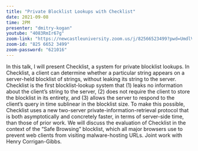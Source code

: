 ```yaml
---
title: "Private Blocklist Lookups with Checklist"
date: 2021-09-08
time: 2PM
presenter: "dmitry-kogan"
youtube: "4083RmIr67g"
zoom-link: "https://newcastleuniversity.zoom.us/j/82566523499?pwd=UmdlVUkvWTl6a0w4bEFTRFlla0VyZz09"
zoom-id: "825 6652 3499"
zoom-password: "621016"
---
```


In this talk, I will present Checklist, a system for private blocklist lookups. In Checklist, a client can determine whether a particular string appears on a server-held blocklist of strings, without leaking its string to the server. Checklist is the first blocklist-lookup system that (1) leaks no information about the client’s string to the server, (2) does not require the client to store the blocklist in its entirety, and (3) allows the server to respond to the client’s query in time sublinear in the blocklist size. To make this possible, Checklist uses a new two-server private-information-retrieval protocol that is both asymptotically and concretely faster, in terms of server-side time, than those of prior work. We will discuss the evaluation of Checklist in the context of the “Safe Browsing” blocklist, which all major browsers use to prevent web clients from visiting malware-hosting URLs. Joint work with Henry Corrigan-Gibbs.
